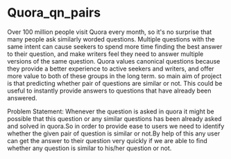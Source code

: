 # Quora_qn_pairs

Over 100 million people visit Quora every month, so it's no surprise that many people ask similarly worded questions. Multiple questions with the same intent can cause seekers to spend more time finding the best answer to their question, and make writers feel they need to answer multiple versions of the same question. Quora values canonical questions because they provide a better experience to active seekers and writers, and offer more value to both of these groups in the long term. so main aim of project is that predicting whether pair of questions are similar or not. This could be useful to instantly provide answers to questions that have already been answered. 

Problem Statement:
Whenever the question is asked in quora it might be possible that this question or any similar questions has been already asked and solved in quora.So in order to provide ease to users we need to identify whether the given pair of question is similar or not.By help of this any user can get the answer to their question very quickly if we are able to find whether any question is similar to his/her question or not.
